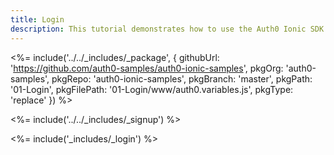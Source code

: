 ```yaml
---
title: Login
description: This tutorial demonstrates how to use the Auth0 Ionic SDK to add authentication and authorization to your mobile app
---
```


<%= include('../../_includes/_package', {
  githubUrl: 'https://github.com/auth0-samples/auth0-ionic-samples',
  pkgOrg: 'auth0-samples',
  pkgRepo: 'auth0-ionic-samples',
  pkgBranch: 'master',
  pkgPath: '01-Login',
  pkgFilePath: '01-Login/www/auth0.variables.js',
  pkgType: 'replace'
}) %>

<%= include('../../_includes/_signup') %>

<%= include('_includes/_login') %>